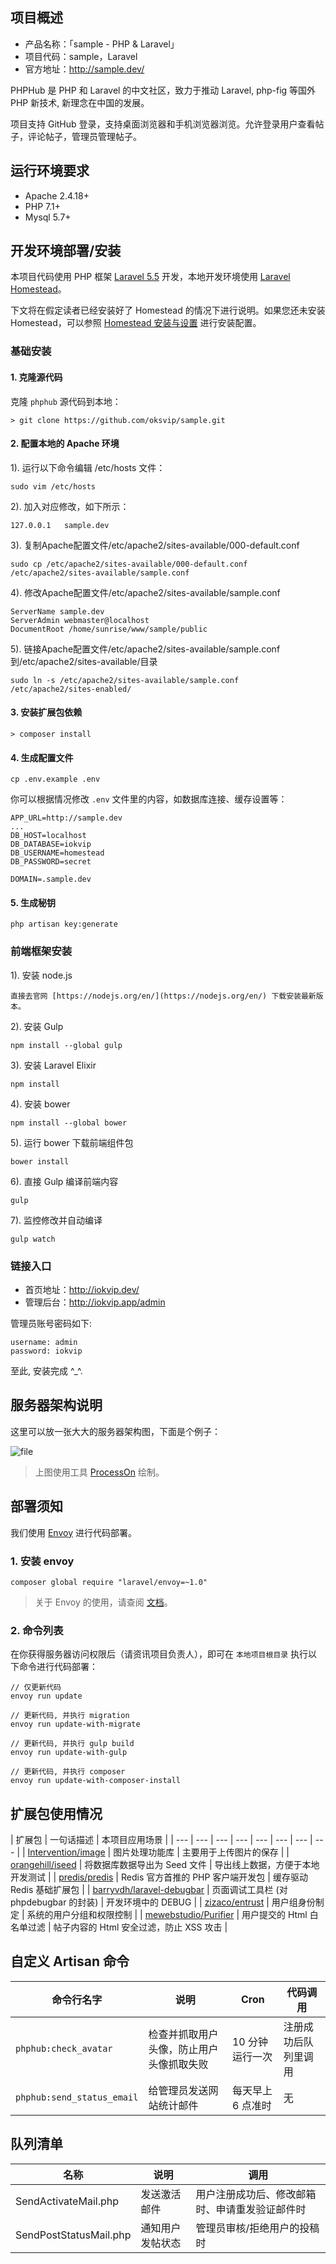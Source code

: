 ## 项目概述

* 产品名称：「sample  - PHP & Laravel」
* 项目代码：sample，Laravel
* 官方地址：http://sample.dev/

PHPHub 是 PHP 和 Laravel 的中文社区，致力于推动 Laravel, php-fig 等国外 PHP 新技术, 新理念在中国的发展。

项目支持 GitHub 登录，支持桌面浏览器和手机浏览器浏览。允许登录用户查看帖子，评论帖子，管理员管理帖子。

## 运行环境要求

- Apache 2.4.18+
- PHP 7.1+
- Mysql 5.7+

## 开发环境部署/安装

本项目代码使用 PHP 框架 [Laravel 5.5](http://laravel-china.org/docs/5.5/) 开发，本地开发环境使用 [Laravel Homestead](http://laravel-china.org/docs/5.5/homestead)。

下文将在假定读者已经安装好了 Homestead 的情况下进行说明。如果您还未安装 Homestead，可以参照 [Homestead 安装与设置](http://laravel-china.org/docs/5.5/homestead#installation-and-setup) 进行安装配置。

### 基础安装

#### 1. 克隆源代码

克隆 `phphub` 源代码到本地：

    > git clone https://github.com/oksvip/sample.git

#### 2. 配置本地的 Apache 环境

1). 运行以下命令编辑 /etc/hosts 文件：

```shell
sudo vim /etc/hosts
```

2). 加入对应修改，如下所示：

```
127.0.0.1   sample.dev
```

3). 复制Apache配置文件/etc/apache2/sites-available/000-default.conf

```shell
sudo cp /etc/apache2/sites-available/000-default.conf /etc/apache2/sites-available/sample.conf
```

4). 修改Apache配置文件/etc/apache2/sites-available/sample.conf

```
ServerName sample.dev
ServerAdmin webmaster@localhost
DocumentRoot /home/sunrise/www/sample/public
```

5). 链接Apache配置文件/etc/apache2/sites-available/sample.conf到/etc/apache2/sites-available/目录

```
sudo ln -s /etc/apache2/sites-available/sample.conf /etc/apache2/sites-enabled/
```

#### 3. 安装扩展包依赖

    > composer install

#### 4. 生成配置文件

```
cp .env.example .env
```

你可以根据情况修改 `.env` 文件里的内容，如数据库连接、缓存设置等：

```
APP_URL=http://sample.dev
...
DB_HOST=localhost
DB_DATABASE=iokvip
DB_USERNAME=homestead
DB_PASSWORD=secret

DOMAIN=.sample.dev
```

#### 5. 生成秘钥

```shell
php artisan key:generate
```

### 前端框架安装

1). 安装 node.js

    直接去官网 [https://nodejs.org/en/](https://nodejs.org/en/) 下载安装最新版本。

2). 安装 Gulp

```shell
npm install --global gulp
```

3). 安装 Laravel Elixir

```shell
npm install
```

4). 安装 bower

```shell
npm install --global bower
```

5). 运行 bower 下载前端组件包

```shell
bower install
```

6). 直接 Gulp 编译前端内容

```shell
gulp
```

7). 监控修改并自动编译

```shell
gulp watch
```

### 链接入口

* 首页地址：http://iokvip.dev/
* 管理后台：http://iokvip.app/admin

管理员账号密码如下:

```
username: admin
password: iokvip
```

至此, 安装完成 ^_^.

## 服务器架构说明

这里可以放一张大大的服务器架构图，下面是个例子：

![file](https://fsdhubcdn.phphub.org/uploads/images/201705/20/1/1G6aQPAZym.png)

> 上图使用工具 [ProcessOn](https://www.processon.com) 绘制。

## 部署须知

我们使用 [Envoy](https://laravel.com/docs/5.0/envoy) 进行代码部署。

### 1. 安装 envoy

```
composer global require "laravel/envoy=~1.0"
```

> 关于 Envoy 的使用，请查阅 [文档](http://laravel-china.org/docs/5.5/envoy)。

### 2. 命令列表

在你获得服务器访问权限后（请资讯项目负责人），即可在 `本地项目根目录` 执行以下命令进行代码部署：

```
// 仅更新代码
envoy run update

// 更新代码, 并执行 migration
envoy run update-with-migrate

// 更新代码, 并执行 gulp build
envoy run update-with-gulp

// 更新代码, 并执行 composer
envoy run update-with-composer-install
```

## 扩展包使用情况

| 扩展包 | 一句话描述 | 本项目应用场景 |
| --- | --- | --- | --- | --- | --- | --- | --- |
| [Intervention/image](https://github.com/Intervention/image) | 图片处理功能库 | 主要用于上传图片的保存 |
| [orangehill/iseed](https://github.com/orangehill/iseed) | 将数据库数据导出为 Seed 文件 | 导出线上数据，方便于本地开发测试 |
| [predis/predis](https://github.com/nrk/predis.git) | Redis 官方首推的 PHP 客户端开发包 | 缓存驱动 Redis 基础扩展包 |
| [barryvdh/laravel-debugbar](https://github.com/barryvdh/laravel-debugbar) | 页面调试工具栏 (对 phpdebugbar 的封装) | 开发环境中的 DEBUG |
| [zizaco/entrust](https://github.com/Zizaco/entrust.git) | 用户组身份制定 | 系统的用户分组和权限控制 |
| [mewebstudio/Purifier](https://github.com/mewebstudio/Purifier) | 用户提交的 Html 白名单过滤 | 帖子内容的 Html 安全过滤，防止 XSS 攻击 |

## 自定义 Artisan 命令

| 命令行名字 | 说明 | Cron | 代码调用 |
| --- | --- | --- | --- |
| `phphub:check_avatar` | 检查并抓取用户头像，防止用户头像抓取失败 | 10 分钟运行一次 | 注册成功后队列里调用 |
| `phphub:send_status_email` | 给管理员发送网站统计邮件 | 每天早上 6 点准时 | 无 |

## 队列清单

| 名称 | 说明 | 调用 |
| --- | --- | --- |
| SendActivateMail.php | 发送激活邮件 | 用户注册成功后、修改邮箱时、申请重发验证邮件时 |
| SendPostStatusMail.php | 通知用户发帖状态 | 管理员审核/拒绝用户的投稿时 |


